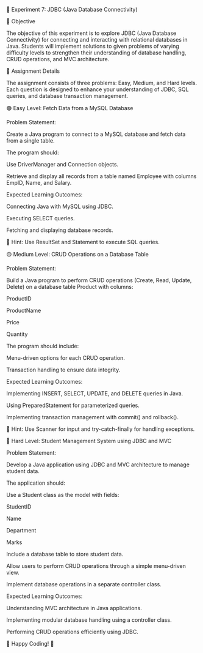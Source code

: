 🚀 Experiment 7: JDBC (Java Database Connectivity)

📌 Objective

The objective of this experiment is to explore JDBC (Java Database Connectivity) for connecting and interacting with relational databases in Java. Students will implement solutions to given problems of varying difficulty levels to strengthen their understanding of database handling, CRUD operations, and MVC architecture.

📜 Assignment Details

The assignment consists of three problems: Easy, Medium, and Hard levels. Each question is designed to enhance your understanding of JDBC, SQL queries, and database transaction management.

🟢 Easy Level: Fetch Data from a MySQL Database

Problem Statement:

Create a Java program to connect to a MySQL database and fetch data from a single table.

The program should:

Use DriverManager and Connection objects.

Retrieve and display all records from a table named Employee with columns EmpID, Name, and Salary.

Expected Learning Outcomes:

Connecting Java with MySQL using JDBC.

Executing SELECT queries.

Fetching and displaying database records.

📍 Hint: Use ResultSet and Statement to execute SQL queries.

🟡 Medium Level: CRUD Operations on a Database Table

Problem Statement:

Build a Java program to perform CRUD operations (Create, Read, Update, Delete) on a database table Product with columns:

ProductID

ProductName

Price

Quantity

The program should include:

Menu-driven options for each CRUD operation.

Transaction handling to ensure data integrity.

Expected Learning Outcomes:

Implementing INSERT, SELECT, UPDATE, and DELETE queries in Java.

Using PreparedStatement for parameterized queries.

Implementing transaction management with commit() and rollback().

📍 Hint: Use Scanner for input and try-catch-finally for handling exceptions.

🔴 Hard Level: Student Management System using JDBC and MVC

Problem Statement:

Develop a Java application using JDBC and MVC architecture to manage student data.

The application should:

Use a Student class as the model with fields:

StudentID

Name

Department

Marks

Include a database table to store student data.

Allow users to perform CRUD operations through a simple menu-driven view.

Implement database operations in a separate controller class.

Expected Learning Outcomes:

Understanding MVC architecture in Java applications.

Implementing modular database handling using a controller class.

Performing CRUD operations efficiently using JDBC.

📢 Happy Coding! 🚀

